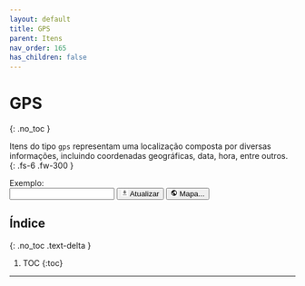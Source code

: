 ```yaml
---
layout: default
title: GPS
parent: Itens
nav_order: 165
has_children: false
---
```

# GPS
{: .no_toc }


Itens do tipo `gps` representam uma localização composta por diversas informações, incluindo coordenadas geográficas, data, hora, entre outros.
{: .fs-6 .fw-300 }

<div class="code-example" markdown="1">

Exemplo: <br>
<input type="text" style="text-transform:;">
<span id="ctl479" class="input-group-btn" style="display:;">
<button><img src="../img/ic_action_file_download.png" width=12></span> Atualizar</button>
<button><img src="../img/ic_public_black_24dp.png" width=12></span> Mapa...</button>

</div>

## Índice
{: .no_toc .text-delta }

1. TOC
{:toc}

---
